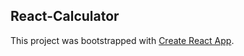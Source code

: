 <h2>React-Calculator</h2>

This project was bootstrapped with [Create React App](https://github.com/facebookincubator/create-react-app).
